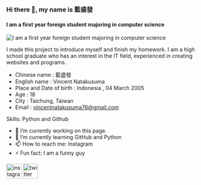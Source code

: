 ### Hi there 👋, my name is 藍盛發
#### I am a first year foreign student majoring in computer science
![I am a first year foreign student majoring in computer science](https://pbs.twimg.com/profile_banners/1430475689115885579/1701688618/1080x360)

I made this project to introduce myself and finish my homework. I am a high school graduate who has an interest in the IT field, experienced in creating websites and programs.

- Chinese name :  藍盛發
- English name : Vincent Natakusuma
- Place and Date of birth : Indonesia , 04 March 2005
- Age : 18
- City : Taichung, Taiwan
- Email : vincentnatakusuma76@gmail.com

Skills: Python and Github

- 🔭 I’m currently working on this page. 
- 🌱 I’m currently learning GitHub and Python 
- 📫 How to reach me: Instagram 
- ⚡ Fun fact: I am a funny guy 


[<img src='https://cdn.jsdelivr.net/npm/simple-icons@3.0.1/icons/instagram.svg' alt='instagram' height='40'>](https://www.instagram.com/vincentnatakusumaa/)  [<img src='https://cdn.jsdelivr.net/npm/simple-icons@3.0.1/icons/twitter.svg' alt='twitter' height='40'>](https://twitter.com/VNatakusuma)  

